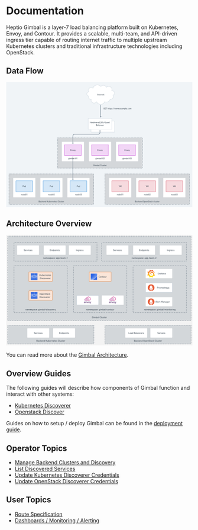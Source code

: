 # Documentation

Heptio Gimbal is a layer-7 load balancing platform built on Kubernetes, Envoy, and Contour. It provides a scalable, multi-team, and API-driven ingress tier capable of routing internet traffic to multiple upstream Kubernetes clusters and traditional infrastructure technologies including OpenStack.

## Data Flow

![Data Flow](images/data-flow.png)

## Architecture Overview

![Arch Overview](images/overview.png)

You can read more about the [Gimbal Architecture](gimbal-architecture.md).

## Overview Guides

The following guides will describe how components of Gimbal function and interact with other systems:
- [Kubernetes Discoverer](kubernetes-discoverer.md)
- [Openstack Discover](openstack-discoverer.md)

Guides on how to setup / deploy Gimbal can be found in the [deployment guide](../deployment/README.md). 

## Operator Topics

- [Manage Backend Clusters and Discovery](manage-backends.md)
- [List Discovered Services](list-discovered-services.md)
- [Update Kubernetes Discoverer Credentials](kubernetes-discoverer.md#updating-credentials)
- [Update OpenStack Discoverer Credentials](openstack-discoverer.md#updating-credentials)

## User Topics

- [Route Specification](route.md)
- [Dashboards / Monitoring / Alerting](monitoring.md)
